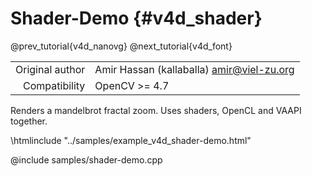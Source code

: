 # Shader-Demo {#v4d_shader}

@prev_tutorial{v4d_nanovg}
@next_tutorial{v4d_font}

|    |    |
| -: | :- |
| Original author | Amir Hassan (kallaballa) <amir@viel-zu.org> |
| Compatibility | OpenCV >= 4.7 |

Renders a mandelbrot fractal zoom. Uses shaders, OpenCL and VAAPI together.

\htmlinclude "../samples/example_v4d_shader-demo.html"

@include samples/shader-demo.cpp


